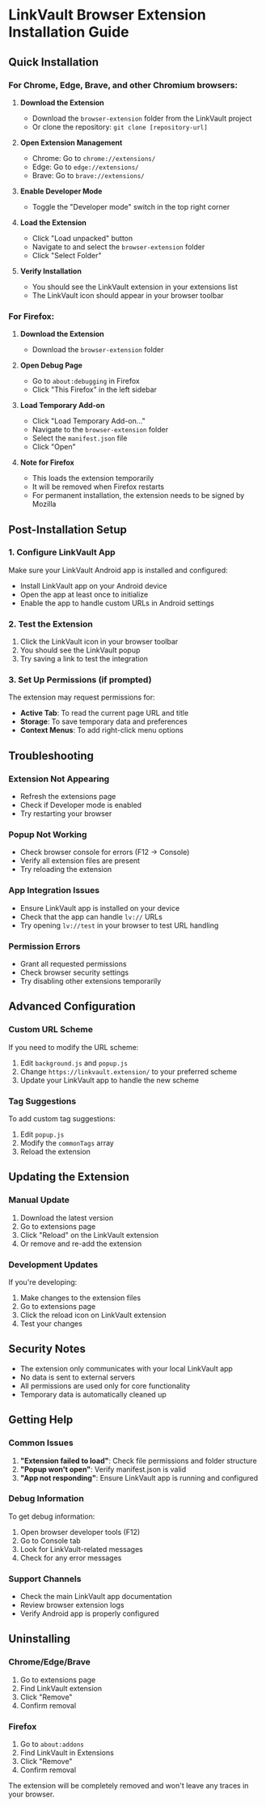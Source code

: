 # LinkVault Browser Extension Installation Guide

## Quick Installation

### For Chrome, Edge, Brave, and other Chromium browsers:

1. **Download the Extension**
   - Download the `browser-extension` folder from the LinkVault project
   - Or clone the repository: `git clone [repository-url]`

2. **Open Extension Management**
   - Chrome: Go to `chrome://extensions/`
   - Edge: Go to `edge://extensions/`
   - Brave: Go to `brave://extensions/`

3. **Enable Developer Mode**
   - Toggle the "Developer mode" switch in the top right corner

4. **Load the Extension**
   - Click "Load unpacked" button
   - Navigate to and select the `browser-extension` folder
   - Click "Select Folder"

5. **Verify Installation**
   - You should see the LinkVault extension in your extensions list
   - The LinkVault icon should appear in your browser toolbar

### For Firefox:

1. **Download the Extension**
   - Download the `browser-extension` folder

2. **Open Debug Page**
   - Go to `about:debugging` in Firefox
   - Click "This Firefox" in the left sidebar

3. **Load Temporary Add-on**
   - Click "Load Temporary Add-on..."
   - Navigate to the `browser-extension` folder
   - Select the `manifest.json` file
   - Click "Open"

4. **Note for Firefox**
   - This loads the extension temporarily
   - It will be removed when Firefox restarts
   - For permanent installation, the extension needs to be signed by Mozilla

## Post-Installation Setup

### 1. Configure LinkVault App
Make sure your LinkVault Android app is installed and configured:
- Install LinkVault app on your Android device
- Open the app at least once to initialize
- Enable the app to handle custom URLs in Android settings

### 2. Test the Extension
1. Click the LinkVault icon in your browser toolbar
2. You should see the LinkVault popup
3. Try saving a link to test the integration

### 3. Set Up Permissions (if prompted)
The extension may request permissions for:
- **Active Tab**: To read the current page URL and title
- **Storage**: To save temporary data and preferences
- **Context Menus**: To add right-click menu options

## Troubleshooting

### Extension Not Appearing
- Refresh the extensions page
- Check if Developer mode is enabled
- Try restarting your browser

### Popup Not Working
- Check browser console for errors (F12 → Console)
- Verify all extension files are present
- Try reloading the extension

### App Integration Issues
- Ensure LinkVault app is installed on your device
- Check that the app can handle `lv://` URLs
- Try opening `lv://test` in your browser to test URL handling

### Permission Errors
- Grant all requested permissions
- Check browser security settings
- Try disabling other extensions temporarily

## Advanced Configuration

### Custom URL Scheme
If you need to modify the URL scheme:
1. Edit `background.js` and `popup.js`
2. Change `https://linkvault.extension/` to your preferred scheme
3. Update your LinkVault app to handle the new scheme

### Tag Suggestions
To add custom tag suggestions:
1. Edit `popup.js`
2. Modify the `commonTags` array
3. Reload the extension

## Updating the Extension

### Manual Update
1. Download the latest version
2. Go to extensions page
3. Click "Reload" on the LinkVault extension
4. Or remove and re-add the extension

### Development Updates
If you're developing:
1. Make changes to the extension files
2. Go to extensions page
3. Click the reload icon on LinkVault extension
4. Test your changes

## Security Notes

- The extension only communicates with your local LinkVault app
- No data is sent to external servers
- All permissions are used only for core functionality
- Temporary data is automatically cleaned up

## Getting Help

### Common Issues
1. **"Extension failed to load"**: Check file permissions and folder structure
2. **"Popup won't open"**: Verify manifest.json is valid
3. **"App not responding"**: Ensure LinkVault app is running and configured

### Debug Information
To get debug information:
1. Open browser developer tools (F12)
2. Go to Console tab
3. Look for LinkVault-related messages
4. Check for any error messages

### Support Channels
- Check the main LinkVault app documentation
- Review browser extension logs
- Verify Android app is properly configured

## Uninstalling

### Chrome/Edge/Brave
1. Go to extensions page
2. Find LinkVault extension
3. Click "Remove"
4. Confirm removal

### Firefox
1. Go to `about:addons`
2. Find LinkVault in Extensions
3. Click "Remove"
4. Confirm removal

The extension will be completely removed and won't leave any traces in your browser.